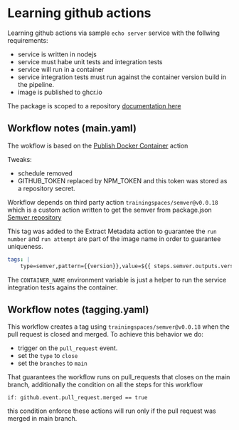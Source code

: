 # Learning github actions

Learning github actions via sample `echo server` service with the follwing requirements:

- service is written in nodejs
- service must habe unit tests and integration tests
- service will run in a container 
- service integration tests must run against the container version build in the pipeline.
- image is published to ghcr.io

The package is scoped to a repository [documentation here](https://docs.github.com/en/packages/learn-github-packages/connecting-a-repository-to-a-package)

## Workflow notes (main.yaml)

The wokflow is based on the [Publish Docker Container](https://github.com/yrfonfria/githubactionslearn/new/master?filename=.github%2Fworkflows%2Fdocker-publish.yml&workflow_template=ci%2Fdocker-publish) action

Tweaks:
 - schedule removed
 - GITHUB_TOKEN replaced by NPM_TOKEN and this token was stored as a repository secret.

Workflow depends on third party action `trainingspaces/semver@v0.0.18` which is a custom action written to get the semver from package.json [Semver repository](https://github.com/trainingspaces/semver)

This tag was added to the Extract Metadata action to guarantee the `run number` and `run attempt` are part of the image name in order to guarantee uniqueness.

```yaml
tags: |
    type=semver,pattern={{version}},value=${{ steps.semver.outputs.version }}-${{ github.run_number}}-${{ github.run_attempt }}
```

The `CONTAINER_NAME` environment variable is just a helper to run the service integration tests agains the container.


## Workflow notes (tagging.yaml)

This workflow creates a tag using `trainingspaces/semver@v0.0.18` when the pull request is closed and merged. To achieve this behavior we do:

- trigger on the `pull_request` event.
- set the `type` to `close`
- set the `branches` to `main`

That guarantees the workflow runs on pull_requests that closes on the main branch, additionally the condition on all the steps for this workflow

```
if: github.event.pull_request.merged == true
```
this condition enforce these actions will run only if the pull request was merged in main branch.
